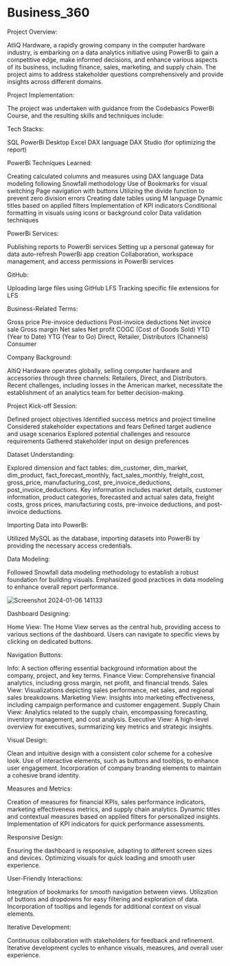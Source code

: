 # Business_360

Project Overview:

AtliQ Hardware, a rapidly growing company in the computer hardware industry, is embarking on a data analytics initiative using PowerBi to gain a competitive edge, make informed decisions, and enhance various aspects of its business, including finance, sales, marketing, and supply chain. The project aims to address stakeholder questions comprehensively and provide insights across different domains.

Project Implementation:

The project was undertaken with guidance from the Codebasics PowerBi Course, and the resulting skills and techniques include:

Tech Stacks:

SQL
PowerBi Desktop
Excel
DAX language
DAX Studio (for optimizing the report)

PowerBi Techniques Learned:

Creating calculated columns and measures using DAX language
Data modeling following Snowfall methodology
Use of Bookmarks for visual switching
Page navigation with buttons
Utilizing the divide function to prevent zero division errors
Creating date tables using M language
Dynamic titles based on applied filters
Implementation of KPI indicators
Conditional formatting in visuals using icons or background color
Data validation techniques

PowerBi Services:

Publishing reports to PowerBi services
Setting up a personal gateway for data auto-refresh
PowerBi app creation
Collaboration, workspace management, and access permissions in PowerBi services

GitHub:

Uploading large files using GitHub LFS
Tracking specific file extensions for LFS

Business-Related Terms:

Gross price
Pre-invoice deductions
Post-invoice deductions
Net invoice sale
Gross margin
Net sales
Net profit
COGC (Cost of Goods Sold)
YTD (Year to Date)
YTG (Year to Go)
Direct, Retailer, Distributors (Channels)
Consumer

Company Background:

AltiQ Hardware operates globally, selling computer hardware and accessories through three channels: Retailers, Direct, and Distributors.
Recent challenges, including losses in the American market, necessitate the establishment of an analytics team for better decision-making.

Project Kick-off Session:

Defined project objectives
Identified success metrics and project timeline
Considered stakeholder expectations and fears
Defined target audience and usage scenarios
Explored potential challenges and resource requirements
Gathered stakeholder input on design preferences

Dataset Understanding:

Explored dimension and fact tables: dim_customer, dim_market, dim_product, fact_forecast_monthly, fact_sales_monthly, freight_cost, gross_price, manufacturing_cost, pre_invoice_deductions, post_invoice_deductions.
Key information includes market details, customer information, product categories, forecasted and actual sales data, freight costs, gross prices, manufacturing costs, pre-invoice deductions, and post-invoice deductions.

Importing Data into PowerBi:

Utilized MySQL as the database, importing datasets into PowerBi by providing the necessary access credentials.

Data Modeling:

Followed Snowfall data modeling methodology to establish a robust foundation for building visuals.
Emphasized good practices in data modeling to enhance overall report performance.

![Screenshot 2024-01-06 141133](https://github.com/Mouli12346/Business_360/assets/141912332/c9e91964-adcc-41c5-9ee0-f9892c067b2f)


Dashboard Designing:

Home View:
The Home View serves as the central hub, providing access to various sections of the dashboard. Users can navigate to specific views by clicking on dedicated buttons.

Navigation Buttons:

Info: A section offering essential background information about the company, project, and key terms.
Finance View: Comprehensive financial analytics, including gross margin, net profit, and financial trends.
Sales View: Visualizations depicting sales performance, net sales, and regional sales breakdowns.
Marketing View: Insights into marketing effectiveness, including campaign performance and customer engagement.
Supply Chain View: Analytics related to the supply chain, encompassing forecasting, inventory management, and cost analysis.
Executive View: A high-level overview for executives, summarizing key metrics and strategic insights.

Visual Design:

Clean and intuitive design with a consistent color scheme for a cohesive look.
Use of interactive elements, such as buttons and tooltips, to enhance user engagement.
Incorporation of company branding elements to maintain a cohesive brand identity.

Measures and Metrics:

Creation of measures for financial KPIs, sales performance indicators, marketing effectiveness metrics, and supply chain analytics.
Dynamic titles and contextual measures based on applied filters for personalized insights.
Implementation of KPI indicators for quick performance assessments.

Responsive Design:

Ensuring the dashboard is responsive, adapting to different screen sizes and devices.
Optimizing visuals for quick loading and smooth user experience.

User-Friendly Interactions:

Integration of bookmarks for smooth navigation between views.
Utilization of buttons and dropdowns for easy filtering and exploration of data.
Incorporation of tooltips and legends for additional context on visual elements.

Iterative Development:

Continuous collaboration with stakeholders for feedback and refinement.
Iterative development cycles to enhance visuals, measures, and overall user experience.
